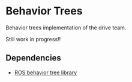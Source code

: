 # Behavior Trees
Behavior trees implementation of the drive team. 

Still work in progress!!


## Dependencies
* [ROS behavior tree library](http://wiki.ros.org/behavior_tree)
